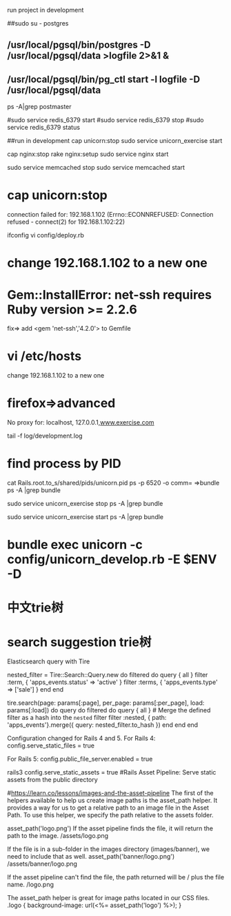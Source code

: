 run project in development


##sudo su - postgres
## /usr/local/pgsql/bin/postgres -D /usr/local/pgsql/data >logfile 2>&1 &
## /usr/local/pgsql/bin/pg_ctl start -l logfile -D /usr/local/pgsql/data

ps -A|grep postmaster

#sudo service redis_6379 start
#sudo service redis_6379 stop
#sudo service redis_6379 status

##run in development
cap unicorn:stop
sudo service unicorn_exercise start

cap nginx:stop
rake nginx:setup
sudo service nginx start

sudo service memcached stop
sudo service memcached start

# cap unicorn:stop
connection failed for: 192.168.1.102 (Errno::ECONNREFUSED: Connection refused - connect(2) for 192.168.1.102:22)

ifconfig 
vi config/deploy.rb
# change 192.168.1.102 to a new one

# Gem::InstallError: net-ssh requires Ruby version >= 2.2.6
fix=> add <gem 'net-ssh','4.2.0'> to Gemfile


# vi /etc/hosts
change 192.168.1.102 to a new one

# firefox=>advanced
No proxy for:
localhost, 127.0.0.1,www.exercise.com


tail -f log/development.log

# find process by PID
cat Rails.root.to_s/shared/pids/unicorn.pid
ps -p 6520 -o comm=
=>bundle
ps -A |grep bundle

sudo service unicorn_exercise stop
ps -A |grep bundle

sudo service unicorn_exercise start
ps -A |grep bundle

# bundle exec unicorn -c config/unicorn_develop.rb -E $ENV -D


# 中文trie树
# search suggestion trie树

Elasticsearch query with Tire

nested_filter = Tire::Search::Query.new do
  filtered do
    query { all }
    filter :term,  { 'apps_events.status' => 'active' }
    filter :terms, { 'apps_events.type'   => ['sale'] }
  end
end

tire.search(page: params[:page], per_page: params[:per_page], load: params[:load]) do
  query do
    filtered do
      query { all }
      # Merge the defined filter as a hash into the `nested` filter
      filter :nested, { path: 'apps_events'}.merge({ query: nested_filter.to_hash })
    end
  end
end


Configuration changed for Rails 4 and 5.
For Rails 4:
config.serve_static_files = true

For Rails 5:
config.public_file_server.enabled = true

rails3
config.serve_static_assets = true
#Rails Asset Pipeline: Serve static assets from the public directory 

#https://learn.co/lessons/images-and-the-asset-pipeline
The first of the helpers available to help us create image paths is the asset_path helper. It provides a way for us to get a relative path to an image file in the Asset Path. To use this helper, we specify the path relative to the assets folder.

asset_path('logo.png')
If the asset pipeline finds the file, it will return the path to the image.
/assets/logo.png

If the file is in a sub-folder in the images directory (images/banner), we need to include that as well.
asset_path('banner/logo.png')
/assets/banner/logo.png

If the asset pipeline can't find the file, the path returned will be / plus the file name.
/logo.png

The asset_path helper is great for image paths located in our CSS files.
.logo {
  background-image: url(<%= asset_path('logo') %>);
}


